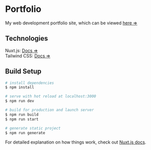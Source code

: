 # Portfolio
My web development portfolio site, which can be viewed [here =>](https://www.wgibbs.com/)

## Technologies
Nuxt.js: [Docs =>](https://nuxtjs.org)<br />
Tailwind CSS: [Docs =>](https://tailwindcss.com/)

## Build Setup

```bash
# install dependencies
$ npm install

# serve with hot reload at localhost:3000
$ npm run dev

# build for production and launch server
$ npm run build
$ npm run start

# generate static project
$ npm run generate
```

For detailed explanation on how things work, check out [Nuxt.js docs](https://nuxtjs.org).
